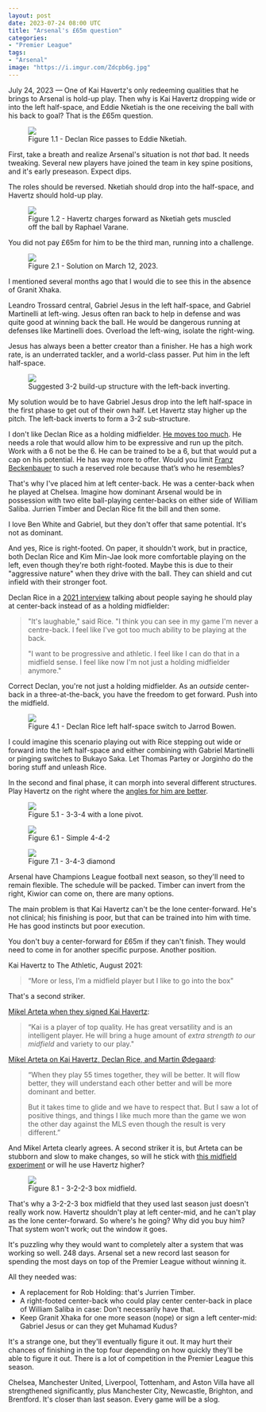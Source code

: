 ```yaml
---
layout: post
date: 2023-07-24 08:00 UTC
title: "Arsenal's £65m question"
categories:
- "Premier League"
tags:
- "Arsenal"
image: "https://i.imgur.com/Zdcpb6g.jpg"
---
```


July 24, 2023 — One of Kai Havertz's only redeeming qualities that he brings to Arsenal is hold-up play. Then why is Kai Havertz dropping wide or into the left half-space, and Eddie Nketiah is the one receiving the ball with his back to goal? That is the £65m question. 

<!---more--->

<figure>
    <img src="https://i.imgur.com/Zdcpb6g.jpg">
    <figcaption>Figure 1.1 - Declan Rice passes to Eddie Nketiah.</figcaption>
</figure> 

First, take a breath and realize Arsenal's situation is not *that* bad. It needs tweaking. Several new players have joined the team in key spine positions, and it's early preseason. Expect dips.

The roles should be reversed. Nketiah should drop into the half-space, and Havertz should hold-up play. 

<figure>
    <img src="https://i.imgur.com/KG9fTaT.jpg">
    <figcaption>Figure 1.2 - Havertz charges forward as Nketiah gets muscled off the ball by Raphael Varane.</figcaption>
</figure> 

You did not pay £65m for him to be the third man, running into a challenge. 

<figure>
    <img src="https://i.imgur.com/QRXPqh4.jpg">
    <figcaption>Figure 2.1 - Solution on March 12, 2023.</figcaption>
</figure> 

I mentioned several months ago that I would die to see this in the absence of Granit Xhaka. 

Leandro Trossard central, Gabriel Jesus in the left half-space, and Gabriel Martinelli at left-wing. Jesus often ran back to help in defense and was quite good at winning back the ball. He would be dangerous running at defenses like Martinelli does. Overload the left-wing, isolate the right-wing.

Jesus has always been a better creator than a finisher. He has a high work rate, is an underrated tackler, and a world-class passer. Put him in the left half-space. 

<figure>
    <img src="https://i.imgur.com/crKQsCn.jpg">
    <figcaption>Suggested 3-2 build-up structure with the left-back inverting.</figcaption>
</figure> 

My solution would be to have Gabriel Jesus drop into the left half-space in the first phase to get out of their own half. Let Havertz stay higher up the pitch. The left-back inverts to form a 3-2 sub-structure. 

I don't like Declan Rice as a holding midfielder. [He moves too much](https://twitter.com/tacticsjournal/status/1669293564520456193?s=46&t=YC8lQJTh43E_mBQW40Ct2g). He needs a role that would allow him to be expressive and run up the pitch. Work with a 6 not be the 6. He can be trained to be a 6, but that would put a cap on his potential. He has way more to offer. Would you limit [Franz Beckenbauer](https://twitter.com/tacticsjournal/status/1655299544320491522?s=46&t=YC8lQJTh43E_mBQW40Ct2g) to such a reserved role because that’s who he resembles? 

That's why I've placed him at left center-back. He was a center-back when he played at Chelsea. Imagine how dominant Arsenal would be in possession with two elite ball-playing center-backs on either side of William Saliba. Jurrien Timber and Declan Rice fit the bill and then some. 

I love Ben White and Gabriel, but they don't offer that same potential. It's not as dominant. 

And yes, Rice is right-footed. On paper, it shouldn't work, but in practice, both Declan Rice and Kim Min-Jae look more comfortable playing on the left, even though they're both right-footed. Maybe this is due to their "aggressive nature" when they drive with the ball. They can shield and cut infield with their stronger foot. 

Declan Rice in a [2021 interview](https://www.standard.co.uk/sport/football/west-ham-declan-rice-laughable-critics-still-centreback-b968886.html) talking about people saying he should play at center-back instead of as a holding midfielder:

> "It's laughable," said Rice. "I think you can see in my game I'm never a centre-back. I feel like I've got too much ability to be playing at the back.
> 
> "I want to be progressive and athletic. I feel like I can do that in a midfield sense. I feel like now I'm not just a holding midfielder anymore." 

Correct Declan, you're not just a holding midfielder. As an *outside* center-back in a three-at-the-back, you have the freedom to get forward. Push into the midfield. 

<figure>
    <img src="https://i.imgur.com/uKT8hCC.jpg">
    <figcaption>Figure 4.1 - Declan Rice left half-space switch to Jarrod Bowen.</figcaption>
</figure> 

I could imagine this scenario playing out with Rice stepping out wide or forward into the left half-space and either combining with Gabriel Martinelli or pinging switches to Bukayo Saka. Let Thomas Partey or Jorginho do the boring stuff and unleash Rice. 

In the second and final phase, it can morph into several different structures. Play Havertz on the right where the [angles for him are better](https://tacticsjournal.com/2023/07/14/arsenal-left-midfielder-experiment/). 

<figure>
    <img src="https://i.imgur.com/hBLM7G9.jpg">
    <figcaption>Figure 5.1 - 3-3-4 with a lone pivot.</figcaption>
</figure> 

<figure>
    <img src="https://i.imgur.com/lfkpdYz.jpg">
    <figcaption>Figure 6.1 - Simple 4-4-2</figcaption>
</figure> 

<figure>
    <img src="https://i.imgur.com/LBWsnvD.jpg">
    <figcaption>Figure 7.1 - 3-4-3 diamond</figcaption>
</figure> 

Arsenal have Champions League football next season, so they'll need to remain flexible. The schedule will be packed. Timber can invert from the right, Kiwior can come on, there are many options. 

The main problem is that Kai Havertz can't be the lone center-forward. He's not clinical; his finishing is poor, but that can be trained into him with time. He has good instincts but poor execution. 

You don't buy a center-forward for £65m if they can't finish. They would need to come in for another specific purpose. Another position. 

Kai Havertz to The Athletic, August 2021: 

> “More or less, I’m a midfield player but I like to go into the box"

That's a second striker. 

[Mikel Arteta when they signed Kai Havertz](https://www.arsenal.com/kai-havertz-transfer-premier-league-chelsea-mikel-arteta-edu):

> “Kai is a player of top quality. He has great versatility and is an intelligent player. He will bring a huge amount of *extra strength to our midfield* and variety to our play."

[Mikel Arteta on Kai Havertz, Declan Rice, and Martin Ødegaard](https://twitter.com/arsenalbuzzcom/status/1683012597212147713?s=46&t=YC8lQJTh43E_mBQW40Ct2g):

> “When they play 55 times together, they will be better. It will flow better, they will understand each other better and will be more dominant and better. 
> 
> But it takes time to glide and we have to respect that. But I saw a lot of positive things, and things I like much more than the game we won the other day against the MLS even though the result is very different.”

And Mikel Arteta clearly agrees. A second striker it is, but Arteta can be stubborn and slow to make changes, so will he stick with [this midfield experiment](https://tacticsjournal.com/2023/07/14/arsenal-left-midfielder-experiment/) or will he use Havertz higher? 

<figure>
    <img src="https://i.imgur.com/stuW8Tr.jpg">
    <figcaption>Figure 8.1 - 3-2-2-3 box midfield.</figcaption>
</figure> 

That's why a 3-2-2-3 box midfield that they used last season just doesn't really work now. Havertz shouldn't play at left center-mid, and he can't play as the lone center-forward. So where's he going? Why did you buy him? That system won't work; out the window it goes. 

It's puzzling why they would want to completely alter a system that was working so well. 248 days. Arsenal set a new record last season for spending the most days on top of the Premier League without winning it. 

All they needed was:

- A replacement for Rob Holding: that's Jurrien Timber. 
- A right-footed center-back who could play center center-back in place of William Saliba in case: Don't necessarily have that.
- Keep Granit Xhaka for one more season (nope) or sign a left center-mid: Gabriel Jesus or can they get Muhamad Kudus? 

It's a strange one, but they'll eventually figure it out. It may hurt their chances of finishing in the top four depending on how quickly they'll be able to figure it out. There is a lot of competition in the Premier League this season. 

Chelsea, Manchester United, Liverpool, Tottenham, and Aston Villa have all strengthened significantly, plus Manchester City, Newcastle, Brighton, and Brentford. It's closer than last season. Every game will be a slog.
